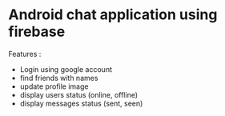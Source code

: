 # Android chat application using firebase
Features :
- Login using google account
- find friends with names
- update profile image
- display users status (online, offline)
- display messages status (sent, seen)
